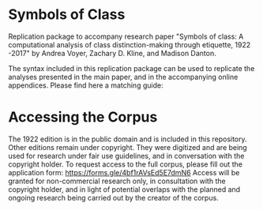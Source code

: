 # Symbols of Class
Replication package to accompany research paper "Symbols of class: A computational analysis of class distinction-making through etiquette, 1922 -2017" by Andrea Voyer, Zachary D. Kline, and Madison Danton.

The syntax included in this replication package can be used to replicate the analyses presented in the main paper, and in the accompanying online appendices. Please find here a matching guide:

# Accessing the Corpus

The 1922 edition is in the public domain and is included in this repository. Other editions remain under copyright. They were digitized and are being used for research under fair use guidelines, and in conversation with the copyright holder. To request access to the full corpus, please fill out the application form: https://forms.gle/4bf1rAVsEd5E7dmN6 Access will be granted for non-commercial research only, in consultation with the copyright holder, and in light of potential overlaps with the planned and ongoing research being carried out by the creator of the corpus.
